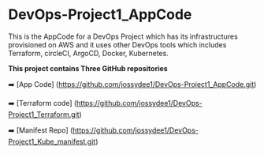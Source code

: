 # DevOps-Project1_AppCode

This is the AppCode for a DevOps Project which has its infrastructures provisioned on AWS and it uses other DevOps tools which includes Terraform, circleCI, ArgoCD, Docker, Kubernetes.

**This project contains Three GitHub repositories**

➡️ [App Code] (https://github.com/jossydee1/DevOps-Project1_AppCode.git)

➡️ [Terraform code] (https://github.com/jossydee1/DevOps-Project1_Terraform.git)

➡️ [Manifest Repo] (https://github.com/jossydee1/DevOps-Project1_Kube_manifest.git)
